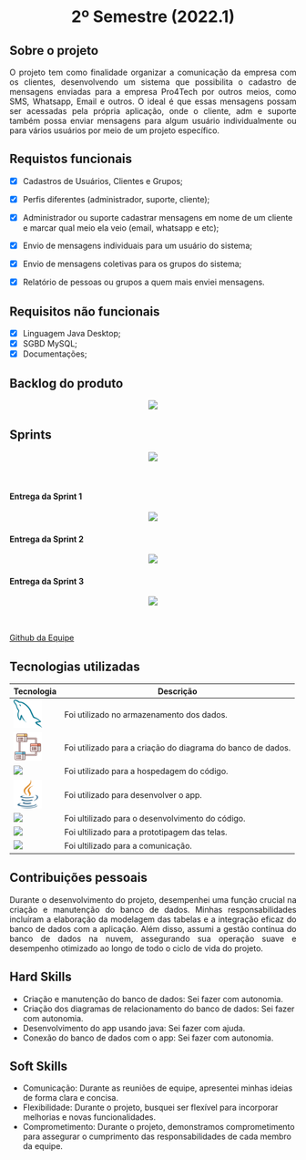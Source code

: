 <h1 align="center" >2º Semestre (2022.1)</h1>

## Sobre o projeto 

<p align="justify">
O projeto tem como finalidade organizar a comunicação da empresa com os clientes, desenvolvendo um sistema que possibilita o cadastro de mensagens enviadas para a empresa Pro4Tech por outros meios, como SMS, Whatsapp, Email e outros. O ideal é que essas mensagens possam ser acessadas pela própria aplicação, onde o cliente, adm e suporte também possa enviar mensagens para algum usuário individualmente ou para vários usuários por meio de um projeto específico.
</p>

## Requistos funcionais

- [x] Cadastros de Usuários, Clientes e Grupos; 
- [x] Perfis diferentes (administrador, suporte, cliente);
- [x] Administrador ou suporte cadastrar mensagens em nome de um cliente e marcar qual meio ela veio (email, whatsapp e etc);
- [x] Envio de mensagens individuais para um usuário do sistema;
- [x] Envio de mensagens coletivas para os grupos do sistema;
- [x] Relatório de pessoas ou grupos a quem mais enviei mensagens.


## Requisitos não funcionais

- [x] Linguagem Java Desktop;
- [x] SGBD MySQL;
- [x] Documentações;

<h2>Backlog do produto</h2>

<p align="center"> <img src = "https://github.com/Equipe3-API/API-2-Semestre/blob/main/Imagens%20README/Product%20backlog_Atualizado.png"></p>
 
 ## Sprints
<p align="center"> <img src = "https://github.com/Equipe3-API/API-2-Semestre/blob/main/Imagens%20README/backlog_sprints.png"></p>  
 
<br>


<h4> Entrega da Sprint 1 </h4>
<p align="center"> <img src = "https://github.com/Equipe3-API/API-2-Semestre/blob/main/Imagens%20README/MVP.gif"></p>
<h4> Entrega da Sprint 2 </h4>
<p align="center"> <img src = "https://github.com/Equipe3-API/API-2-Semestre/blob/main/Imagens%20README/Completo%20(gif).gif"></p>
<h4> Entrega da Sprint 3 </h4>
<p align="center"> <img src = "https://github.com/Equipe3-API/API-2-Semestre/blob/main/Imagens%20README/Gif-Sprint3.gif"></p>
<br>

<a href="https://github.com/EquipeApolo/API-2-Semestre">Github da Equipe</a>

## Tecnologias utilizadas

| Tecnologia | Descrição |
|--------|-----------|
| <img width="50 rem" src="https://github.com/mateushlsilva/Portfolio-ADS/blob/main/imagens/mysql.png"/> | Foi utilizado no armazenamento dos dados. |
| <img width="50 rem" src="https://github.com/mateushlsilva/Portfolio-ADS/blob/main/imagens/modelagem-de-dados.png"/>  | Foi utilizado para a criação do diagrama do banco de dados.|
| <a href="https://github.com/EquipeApolo/API_1SEM" ><img width="50 rem" src="https://cdn.jsdelivr.net/gh/devicons/devicon/icons/github/github-original.svg"/> </a> | Foi utilizado para a hospedagem do código. |
| <img width="50 rem" src="https://github.com/mateushlsilva/Portfolio-ADS/blob/main/imagens/java.png"/>  | Foi utilizado para desenvolver o app.| 
| <img width="50 rem" src="https://upload.wikimedia.org/wikipedia/commons/thumb/9/98/Apache_NetBeans_Logo.svg/888px-Apache_NetBeans_Logo.svg.png"/> |Foi ultilizado para o desenvolvimento do código. |
| <img width="50 rem" src="https://i.pinimg.com/originals/ea/2a/b2/ea2ab287b40acfe28348c71eb780d11c.png"/> | Foi ultilizado para a prototipagem das telas. |
| <img width="50 rem" src="https://cdn.icon-icons.com/icons2/3053/PNG/512/microsoft_teams_alt_macos_bigsur_icon_189961.png" /> | Foi ultilizado para a comunicação. |



## Contribuições pessoais
<p align="justify">
Durante o desenvolvimento do projeto, desempenhei uma função crucial na criação e manutenção do banco de dados. Minhas responsabilidades incluíram a elaboração da modelagem das tabelas e a integração eficaz do banco de dados com a aplicação. Além disso, assumi a gestão contínua do banco de dados na nuvem, assegurando sua operação suave e desempenho otimizado ao longo de todo o ciclo de vida do projeto.
</p>

## Hard Skills
* Criação e manutenção do banco de dados: Sei fazer com autonomia.
* Criação dos diagramas de relacionamento do banco de dados: Sei fazer com autonomia.
* Desenvolvimento do app usando java: Sei fazer com ajuda.
* Conexão do banco de dados com o app: Sei fazer com autonomia.


## Soft Skills
 * Comunicação: Durante as reuniões de equipe, apresentei minhas ideias de forma clara e concisa.
 * Flexibilidade: Durante o projeto, busquei ser flexível para incorporar melhorias e novas funcionalidades.
 * Comprometimento: Durante o projeto, demonstramos comprometimento para assegurar o cumprimento das responsabilidades de cada membro da equipe.


